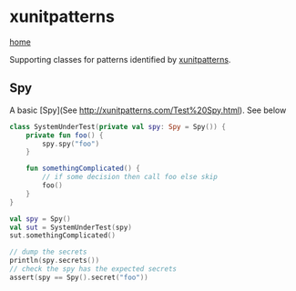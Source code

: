 # xunitpatterns
[home](../README.md)


Supporting classes for patterns identified by [xunitpatterns](http://xunitpatterns.com/).

## Spy

A basic [Spy](See http://xunitpatterns.com/Test%20Spy.html). See below

```kotlin
class SystemUnderTest(private val spy: Spy = Spy()) {
    private fun foo() {
        spy.spy("foo")
    }

    fun somethingComplicated() {
        // if some decision then call foo else skip
        foo()
    }
}

val spy = Spy()
val sut = SystemUnderTest(spy)
sut.somethingComplicated()

// dump the secrets
println(spy.secrets())
// check the spy has the expected secrets  
assert(spy == Spy().secret("foo"))
```


